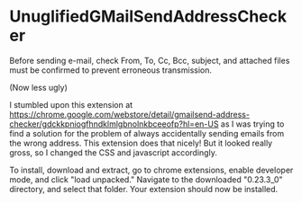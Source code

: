 # UnuglifiedGMailSendAddressChecker
Before sending e-mail, check From, To, Cc, Bcc, subject, and attached files must be confirmed to prevent erroneous transmission.

(Now less ugly)

I stumbled upon this extension at https://chrome.google.com/webstore/detail/gmailsend-address-checker/gdckkpniogfhndklmlgbnolnkbceeofp?hl=en-US as I was trying to find a solution for the problem of always accidentally sending emails from the wrong address. This extension does that nicely! But it looked really gross, so I changed the CSS and javascript accordingly.

To install, download and extract, go to chrome extensions, enable developer mode, and click "load unpacked." Navigate to the downloaded "0.23.3_0" directory, and select that folder. Your extension should now be installed.
